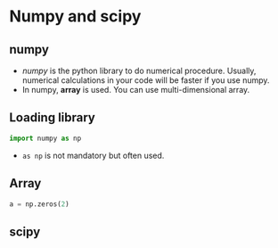 # Numpy and scipy
## numpy
* *numpy* is the python library to do numerical procedure. Usually, numerical calculations in your code will be faster if you use numpy.
* In numpy, **array** is used. You can use multi-dimensional array.

## Loading library
```python
import numpy as np
```
* `as np` is not mandatory but often used.

## Array
```python
a = np.zeros(2)
```

## scipy
